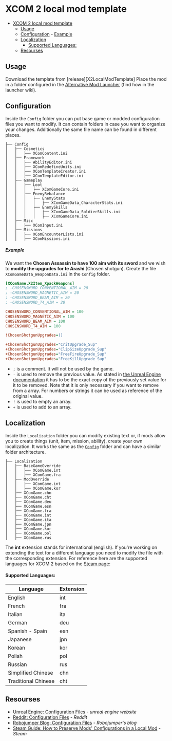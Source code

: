 # XCOM 2 local mod template

- [XCOM 2 local mod template](#xcom-2-local-mod-template)
  - [Usage](#usage)
  - [Configuration](#configuration)
        - [Example](#example)
  - [Localization](#localization)
      - [Supported Languages:](#supported-languages)
  - [Resourses](#resourses)

## Usage

Download the template from [release][X2LocalModTemplate]
Place the mod in a folder configured in the [Alternative Mod Launcher][AML] (find how in the launcher wiki).

## Configuration

Inside the `Config` folder you can put base game or modded configuration files you want to modify. It can contain folders in case you want to organize your changes. Additionally the same file name can be found in different places.

```
├── Config
│   ├── Cosmetics
│   │   ├── XComContent.ini
│   ├── Framework
│   │   ├── AbilityEditor.ini
│   │   ├── XComRedefineUnits.ini
│   │   ├── XComTemplateCreator.ini
│   │   ├── XComTemplateEditor.ini
│   ├── Gameplay
│   │   ├── Loot
│   │   │   ├── XComGameCore.ini
│   │   ├── EnemyRebalance
│   │   │   ├── EnemyStats
│   │   │   │   ├── XComGameData_CharacterStats.ini
│   │   │   ├── EnemySkills
│   │   │   │   ├── XComGameData_SoldierSkills.ini
│   │   │   │   ├── XComGameCore.ini
│   ├── Misc
│   │   ├── XComInput.ini
│   ├── Missions
│   │   ├── XComEncounterLists.ini
│   │   ├── XComMissions.ini
```

##### Example

We want the **Chosen Assassin to have 100 aim with its sword** and we wish to **modify the upgrades for te Arashi** (Chosen shotgun).
Create the file `XComGameData_WeaponData.ini` in the `Config` folder.

```ini
[XComGame.X2Item_XpackWeapons]
; -CHOSENSWORD_CONVENTIONAL_AIM = 20
; -CHOSENSWORD_MAGNETIC_AIM = 20
; -CHOSENSWORD_BEAM_AIM = 20
; -CHOSENSWORD_T4_AIM = 20

CHOSENSWORD_CONVENTIONAL_AIM = 100
CHOSENSWORD_MAGNETIC_AIM = 100
CHOSENSWORD_BEAM_AIM = 100
CHOSENSWORD_T4_AIM = 100

!ChosenShotgunUpgrades=()

+ChosenShotgunUpgrades="CritUpgrade_Sup"
+ChosenShotgunUpgrades="ClipSizeUpgrade_Sup"
+ChosenShotgunUpgrades="FreeFireUpgrade_Sup"
+ChosenShotgunUpgrades="FreeKillUpgrade_Sup"
```

- `;` is a comment. It will not be used by the game.
- `-` is used to remove the previous value. As stated in [the Unreal Engine documentation][UDKConfigDoc] it has to be the exact copy of the previously set value for it to be removed.
Note that it is only necessary if you want to remove from a array. For numbers or strings it can be used as reference of the original value.
- `!` is used to empty an array.
- `+` is used to add to an array.


## Localization

Inside the `Localization` folder you can modify existing text or, if mods allow you to create things (unit, item, mission, ability), create your own localization. It works the same as the [`Config`](#configuration) folder and can have a similar folder architecture.

```
├── Localization
│   ├── BaseGameOverride
│   │   ├── XComGame.int
│   │   ├── XComGame.fra
│   ├── ModOverride
│   │   ├── XComGame.int
│   │   ├── XComGame.kor
│   ├── XComGame.chn
│   ├── XComGame.cht
│   ├── XComGame.deu
│   ├── XComGame.esn
│   ├── XComGame.fra
│   ├── XComGame.int
│   ├── XComGame.ita
│   ├── XComGame.jpn
│   ├── XComGame.kor
│   ├── XComGame.pol
│   ├── XComGame.rus
```

The **int** extension stands for international (english). If you're working on extending the text for a different language you need to modify the file with the corresponding extension.
For reference here are the supported languages for XCOM 2 based on the [Steam page][XCOM2SteamPage]:

#### Supported Languages:

| Language              | Extension         |
|---------------------  |----------------   |
| English               | int               |
| French                | fra               |
| Italian               | ita               |
| German                | deu               |
| Spanish - Spain       | esn               |
| Japanese              | jpn               |
| Korean                | kor               |
| Polish                | pol               |
| Russian               | rus               |
| Simplified Chinese    | chn               |
| Traditional Chinese   | cht               |

## Resourses

- [Unreal Engine: Configuration Files][UDKConfigDoc] - *unreal engine website*
- [Reddit: Configuration Files](https://www.reddit.com/r/xcom2mods/wiki/wotc_modding/config_files/) - *Reddit*
- [Robojumper Blog: Configuration Files](https://robojumper.github.io/too-real/load-order/) - *Robojumper's blog*
- [Steam Guide: How to Preserve Mods' Configurations in a Local Mod](https://steamcommunity.com/sharedfiles/filedetails/?id=2820842366) - *Steam*

[AML]: https://github.com/X2CommunityCore/xcom2-launcher
[X2LocalModTemplateRelease]: https://github.com/boundir/X2LocalModTemplate/release/latest
[UDKConfigDoc]: https://docs.unrealengine.com/udk/Three/ConfigurationFiles.html
[XCOM2SteamPage]: https://store.steampowered.com/app/268500/XCOM_2/